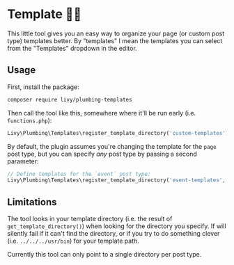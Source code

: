 # Template 👩‍🔧

This little tool gives you an easy way to organize your page (or custom post type) templates better. By "templates" I mean the templates you can select from the "Templates" dropdown in the editor.

## Usage

First, install the package:

```bash
composer require livy/plumbing-templates
```

Then call the tool like this, somewhere where it'll be run early (i.e. `functions.php`):

```php
Livy\Plumbing\Templates\register_template_directory('custom-templates');
```

By default, the plugin assumes you're changing the template for the `page` post type, but you can specify _any_ post type by passing a second parameter:

```php
// Define templates for the `event` post type:
Livy\Plumbing\Templates\register_template_directory('event-templates', 'event');
```

## Limitations

The tool looks in your template directory (i.e. the result of `get_template_directory()`) when looking for the directory you specify. If will silently fail if it can't find the directory, or if you try to do something clever (i.e. `../../../usr/bin`) for your template path.

Currently this tool can only point to a single directory per post type.
